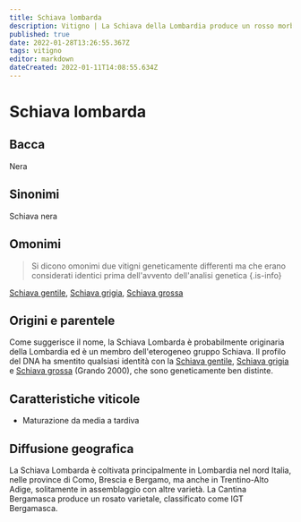```yaml
---
title: Schiava lombarda
description: Vitigno | La Schiava della Lombardia produce un rosso morbido e fruttato.
published: true
date: 2022-01-28T13:26:55.367Z
tags: vitigno
editor: markdown
dateCreated: 2022-01-11T14:08:55.634Z
---
```


# Schiava lombarda

## Bacca
Nera

## Sinonimi
Schiava nera

## Omonimi
> Si dicono omonimi due vitigni geneticamente differenti ma che erano considerati identici prima dell'avvento dell'analisi genetica
{.is-info}

[Schiava gentile](/vitigni/Italia/bacca-nera/schiava-gentile), [Schiava grigia](/vitigni/Italia/bacca-nera/schiava-grigia), [Schiava grossa](/vitigni/Italia/bacca-nera/schiava-grossa)

## Origini e parentele
Come suggerisce il nome, la Schiava Lombarda è probabilmente originaria della Lombardia ed è un membro dell'eterogeneo gruppo Schiava. Il profilo del DNA ha smentito qualsiasi identità con la [Schiava gentile](/vitigni/Italia/bacca-nera/schiava-gentile), [Schiava grigia](/vitigni/Italia/bacca-nera/schiava-grigia) e [Schiava grossa](/vitigni/Italia/bacca-nera/schiava-grossa) (Grando 2000), che sono geneticamente ben distinte.

## Caratteristiche viticole
- Maturazione da media a tardiva

## Diffusione geografica

La Schiava Lombarda è coltivata principalmente in Lombardia nel nord Italia, nelle province di Como, Brescia e Bergamo, ma anche in Trentino-Alto Adige, solitamente in assemblaggio con altre varietà. La Cantina Bergamasca produce un rosato varietale, classificato come IGT Bergamasca.